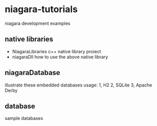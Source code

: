 # niagara-tutorials
niagara development examples

## native libraries
- NiagaraLibraries
c++ native library proiect
- niagaraDll
how to use the above native library

## niagaraDatabase
illustrate these embedded databases usage:
1, H2
2, SQLite
3, Apache Derby

## database
sample databases
